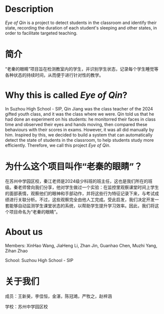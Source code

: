 # Description

*Eye of Qin* is a project to detect students in the classroom and identify their state, recording the duration of each student's sleeping and other states, in order to facilitate targeted teaching.

# 简介

“老秦的眼睛”项目旨在检测教室内的学生，并识别学生状态，记录每个学生睡觉等各种状态的持续时间，从而便于进行针对性的教学。


# Why this is called *Eye of Qin*?

In Suzhou High School - SIP, Qin Jiang was the class teacher of the 2024 gifted youth class, and it was the class where we were. Qin told us that he had done an experiment on his students: he monitorred their faces in class time and observed their eyes and hands moving, then compared these behaviours with their scores in exams. However, it was all did manually by him. Inspired by this, we decided to build a system that can automatically detect the state of students in the classroom, to help students study more efficiently. Therefore, we call this project *Eye of Qin*.

# 为什么这个项目叫作“老秦的眼睛”？

在苏州中学园区校，秦江老师是2024级少科班的班主任，这也是我们所在的班级。秦老师曾向我们分享，他对学生做过一个实验：在监控里观察课堂时间上学生的面部表情，观察他们的眼神和手部动作，并将这些行为特征记录下来，与考试成绩进行关联分析。不过，这些观察完全由他人工完成。受此启发，我们决定开发一套能够自动监测学生课堂状态的系统，以帮助学生提升学习效率。因此，我们将这个项目命名为“老秦的眼睛”。


# About us

Members: XinHao Wang, JiaHeng Li, Zhan Jin, Guanhao Chen, Muzhi Yang, Zihan Zhao

School: Suzhou High School - SIP

# 关于我们

成员：王新昊，李佳恒，金湛，陈冠澔，严牧之，赵梓涵

学校：苏州中学园区校